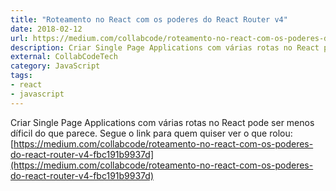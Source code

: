 ```yaml
---
title: "Roteamento no React com os poderes do React Router v4"
date: 2018-02-12
url: https://medium.com/collabcode/roteamento-no-react-com-os-poderes-do-react-router-v4-fbc191b9937d
description: Criar Single Page Applications com várias rotas no React pode ser menos díficil do que parece.
external: CollabCodeTech
category: JavaScript
tags:
- react
- javascript
---
```


Criar Single Page Applications com várias rotas no React pode ser menos díficil do que parece. Segue o link para quem quiser ver o que rolou: [https://medium.com/collabcode/roteamento-no-react-com-os-poderes-do-react-router-v4-fbc191b9937d](https://medium.com/collabcode/roteamento-no-react-com-os-poderes-do-react-router-v4-fbc191b9937d)